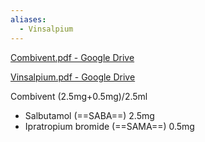 ```yaml
---
aliases:
  - Vinsalpium
---
```


[Combivent.pdf - Google Drive](https://drive.google.com/file/d/1W6n1kUEFGkQnd_tO1criQfBbGAIkj9S6/view)

[Vinsalpium.pdf - Google Drive](https://drive.google.com/file/d/1o-R7ugR9iacKOiuKgj44hx3vq-645VX1/view)


Combivent (2.5mg+0.5mg)/2.5ml
- Salbutamol (==SABA==) 2.5mg
- Ipratropium bromide (==SAMA==) 0.5mg

